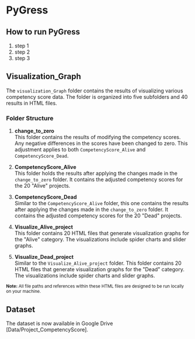 # PyGress

## How to run PyGress
1. step 1
2. step 2
3. step 3

## Visualization_Graph

The `visualization_Graph` folder contains the results of visualizing various competency score data. The folder is organized into five subfolders and 40 results in HTML files.

### Folder Structure

1. **change_to_zero**  
   This folder contains the results of modifying the competency scores. Any negative differences in the scores have been changed to zero. This adjustment applies to both `CompetencyScore_Alive` and `CompetencyScore_Dead`.

2. **CompetencyScore_Alive**  
   This folder holds the results after applying the changes made in the `change_to_zero` folder. It contains the adjusted competency scores for the 20 "Alive" projects.

3. **CompetencyScore_Dead**  
   Similar to the `CompetencyScore_Alive` folder, this one contains the results after applying the changes made in the `change_to_zero` folder. It contains the adjusted competency scores for the 20 "Dead" projects.

4. **Visualize_Alive_project**  
   This folder contains 20 HTML files that generate visualization graphs for the "Alive" category. The visualizations include spider charts and slider graphs.

5. **Visualize_Dead_project**  
   Similar to the `Visualize_Alive_project` folder. This folder contains 20 HTML files that generate visualization graphs for the "Dead" category. The visualizations include spider charts and slider graphs.

<sub>**Note:** All file paths and references within these HTML files are designed to be run locally on your machine.</sub>


## Dataset
The dataset is now available in Google Drive [Data/Project_CompetencyScore].
